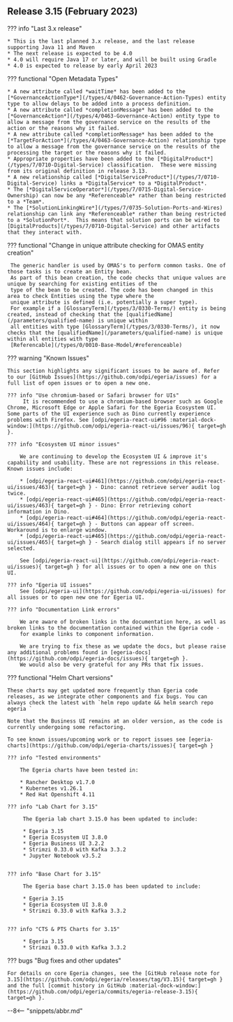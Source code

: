 <!-- SPDX-License-Identifier: CC-BY-4.0 -->
<!-- Copyright Contributors to the Egeria project. -->

## Release 3.15 (February 2023)

??? info "Last 3.x release"

    * This is the last planned 3.x release, and the last release supporting Java 11 and Maven
    * The next release is expected to be 4.0
    * 4.0 will require Java 17 or later, and will be built using Gradle
    * 4.0 is expected to release by early April 2023

??? functional "Open Metadata Types"

    * A new attribute called *waitTime* has been added to the [*GovernanceActionType*](/types/4/0462-Governance-Action-Types) entity type to allow delays to be added into a process definition.
    * A new attribute called *completionMessage* has been added to the [*GovernanceAction*](/types/4/0463-Governance-Action) entity type to allow a message from the governance service on the results of the action or the reasons why it failed.
    * A new attribute called *completionMessage* has been added to the [*TargetForAction*](/types/4/0463-Governance-Action) relationship type to allow a message from the governance service on the results of the processing the target or the reasons why it failed.
    * Appropriate properties have been added to the [*DigitalProduct*](/types/7/0710-Digital-Service) classification.  These were missing from its original definition in release 3.13.
    * A new relationship called [*DigitalServiceProduct*](/types/7/0710-Digital-Service) links a *DigitalService* to a *DigitalProduct*.
    * The [*DigitalServiceOperator*](/types/7/0715-Digital-Service-Ownership) can now be any *Referenceable* rather than being restricted to a *Team*.
    * The [*SolutionLinkingWire*](/types/7/0735-Solution-Ports-and-Wires) relationship can link any *Referenceable* rather than being restricted to a *SolutionPort*.  This means that solution ports can be wired to [DigitalProducts](/types/7/0710-Digital-Service) and other artifacts that they interact with.

??? functional "Change in unique attribute checking for OMAS entity creation" 

     The generic handler is used by OMAS's to perform common tasks. One of those tasks is to create an Entity bean.
     As part of this bean creation, the code checks that unique values are unique by searching for existing entities of the 
     type of the bean to be created. The code has been changed in this area to check Entities using the type where the
     unique attribute is defined (i.e. potentially a super type).
     For example if a [GlossaryTerm](/types/3/0330-Terms/) entity is being created, instead of checking that the [qualifiedName](/parameters/qualified-name) is unique within 
     all entities with type [GlossaryTerm](/types/3/0330-Terms/), it now checks that the [qualifiedName](/parameters/qualified-name) is unique within all entities with type 
     [Referencable](/types/0/0010-Base-Model/#referenceable)  

??? warning "Known Issues"

    This section highlights any significant issues to be aware of. Refer to our [GitHub Issues](https://github.com/odpi/egeria/issues) for a full list of open issues or to open a new one.

    ??? info "Use chromium-based or Safari browser for UIs"
         It is recommended to use a chromium-based browser such as Google Chrome, Microsoft Edge or Apple Safari for the Egeria Ecosystem UI. Some parts of the UI experience such as Dino currently experience problems with Firefox. See [odpi/egeria-react-ui#96 :material-dock-window:](https://github.com/odpi/egeria-react-ui/issues/96){ target=gh }.

    ??? info "Ecosystem UI minor issues"

        We are continuing to develop the Ecosystem UI & improve it's capability and usability. These are not regressions in this release. Known issues include:

        * [odpi/egeria-react-ui#461](https://github.com/odpi/egeria-react-ui/issues/463){ target=gh } - Dino: cannot retrieve server audit log twice.
        * [odpi/egeria-react-ui#465](https://github.com/odpi/egeria-react-ui/issues/463){ target=gh } - Dino: Error retrieving cohort information in Dino.
        * [odpi/egeria-react-ui#464](https://github.com/odpi/egeria-react-ui/issues/464){ target=gh } - Buttons can appear off screen. Workaround is to enlarge window.
        * [odpi/egeria-react-ui#465](https://github.com/odpi/egeria-react-ui/issues/465){ target=gh } - Search dialog still appears if no server selected.

        See [odpi/egeria-react-ui](https://github.com/odpi/egeria-react-ui/issues){ target=gh } for all issues or to open a new one on this UI.

    ??? info "Egeria UI issues"
        See [odpi/egeria-ui](https://github.com/odpi/egeria-ui/issues) for all issues or to open new one for Egeria UI.

    ??? info "Documentation Link errors"

        We are aware of broken links in the documentation here, as well as broken links to the documentation contained within the Egeria code -
        for example links to component information.

        We are trying to fix these as we update the docs, but please raise any additional problems found in [egeria-docs](https://github.com/odpi/egeria-docs/issues){ target=gh }.
        We would also be very grateful for any PRs that fix issues.

??? functional "Helm Chart versions"

    These charts may get updated more frequently than Egeria code releases, as we integrate other components and fix bugs. You can always check the latest with `helm repo update && helm search repo egeria `

    Note that the Business UI remains at an older version, as the code is currently undergoing some refactoring.

    To see known issues/upcoming work or to report issues see [egeria-charts](https://github.com/odpi/egeria-charts/issues){ target=gh }

    ??? info "Tested environments"

        The Egeria charts have been tested in:
        
        * Rancher Desktop v1.7.0
        * Kubernetes v1.26.1
        * Red Hat Openshift 4.11

    ??? info "Lab Chart for 3.15"

         The Egeria lab chart 3.15.0 has been updated to include:

         * Egeria 3.15
         * Egeria Ecosystem UI 3.8.0
         * Egeria Business UI 3.2.2
         * Strimzi 0.33.0 with Kafka 3.3.2
         * Jupyter Notebook v3.5.2


    ??? info "Base Chart for 3.15"

         The Egeria base chart 3.15.0 has been updated to include:

         * Egeria 3.15
         * Egeria Ecosystem UI 3.8.0
         * Strimzi 0.33.0 with Kafka 3.3.2


    ??? info "CTS & PTS Charts for 3.15"

         * Egeria 3.15
         * Strimzi 0.33.0 with Kafka 3.3.2

??? bugs "Bug fixes and other updates"

    For details on core Egeria changes, see the [GitHub release note for 3.15](https://github.com/odpi/egeria/releases/tag/V3.15){ target=gh } and the full [commit history in GitHub :material-dock-window:](https://github.com/odpi/egeria/commits/egeria-release-3.15){ target=gh }.

--8<-- "snippets/abbr.md"
